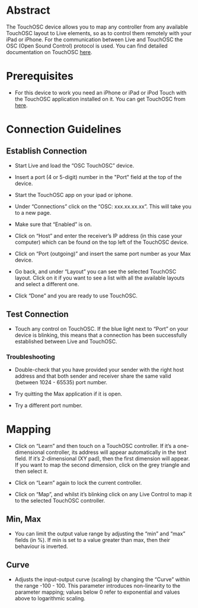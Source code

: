 # Abstract

The TouchOSC device allows you to map any controller from any available TouchOSC layout to Live elements, so as to control them remotely with your iPad or iPhone. For the communication between Live and TouchOSC the OSC (Open Sound Control) protocol is used. You can find detailed documentation on TouchOSC [here](http://hexler.net/docs/touchosc).

# Prerequisites

* For this device to work you need an iPhone or iPad or iPod Touch with the TouchOSC application installed on it. You can get TouchOSC from [here](https://itunes.apple.com/app/touchosc/id288120394).


# Connection Guidelines

## Establish Connection

* Start Live and load the “OSC TouchOSC” device. 
* Insert a port (4 or 5-digit) number in the "Port" field at the top of the device.

* Start the TouchOSC app on your ipad or iphone.

* Under “Connections” click on the “OSC: xxx.xx.xx.xx”. This will take you to a new page.

* Make sure that “Enabled” is on.

* Click on “Host” and enter the receiver’s IP address (in this case your computer) which can be found on the top left of the TouchOSC device.

* Click on “Port (outgoing)” and insert the same port number as your Max device.    

* Go back, and under “Layout” you can see the selected TouchOSC layout. Click on it if you want to see a list with all the available layouts and select a different one.

* Click “Done” and you are ready to use TouchOSC. 

## Test Connection

* Touch any control on TouchOSC. If the blue light next to “Port” on your device is blinking, this means that a connection has been successfully established between Live and TouchOSC.


### Troubleshooting

* Double-check that you have provided your sender with the right host address and that both sender and receiver share the same valid (between 1024 - 65535) port number.

* Try quitting the Max application if it is open.

* Try a different port number.


# Mapping

* Click on “Learn” and then touch on a TouchOSC controller. If it’s a one-dimensional controller, its address will appear automatically in the text field. If it’s 2-dimensional (XY pad), then the first dimension will appear. If you want to map the second dimension, click on the grey triangle and then select it. 

* Click on “Learn” again to lock the current controller. 

* Click on “Map”, and whilst it’s blinking click on any Live Control to map it to the selected TouchOSC controller.

## Min, Max

* You can limit the output value range by adjusting the “min” and “max” fields (in %). If min is set to a value greater than max, then their behaviour is inverted. 

## Curve
* Adjusts the input-output curve (scaling) by changing the “Curve” within the range -100 - 100. This parameter introduces non-linearity to the parameter mapping; values below 0 refer to exponential and values above to logarithmic scaling.
